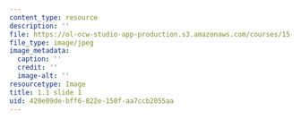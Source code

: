 ```yaml
---
content_type: resource
description: ''
file: https://ol-ocw-studio-app-production.s3.amazonaws.com/courses/15-s21-nuts-and-bolts-of-business-plans-january-iap-2014/420e09debff6822e150faa7ccb2055aa_Slide1.JPG
file_type: image/jpeg
image_metadata:
  caption: ''
  credit: ''
  image-alt: ''
resourcetype: Image
title: 1.1 slide 1
uid: 420e09de-bff6-822e-150f-aa7ccb2055aa
---
```

